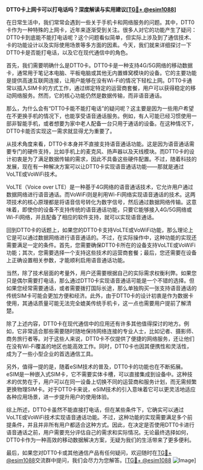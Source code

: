 **DTT0卡上网卡可以打电话吗？深度解读与实用建议[[TG💪+ @esim1088](https://t.me/s/esim1088)]**

在日常生活中，我们常常会遇到一些关于手机卡和网络服务的问题。其中，DTT0卡作为一种特殊的上网卡，近年来逐渐受到关注。很多人对它的功能产生了疑问：DTT0卡到底能不能打电话呢？这个问题看似简单，但实际上涉及到了通信技术、卡的功能设计以及实际使用场景等多方面的因素。今天，我们就来详细探讨一下DTT0卡是否能打电话，以及它在现代通信中的角色。

首先，我们需要明确什么是DTT0卡。DTT0卡是一种支持4G/5G网络的移动数据卡，通常用于笔记本电脑、平板电脑或其他无内置蜂窝模块的设备。它的主要功能是提供高速互联网连接，让用户能够在没有Wi-Fi的情况下轻松上网。DTT0卡通常以插入SIM卡的方式工作，通过绑定特定的运营商套餐，用户可以获得稳定的移动网络服务。然而，它的核心功能仍然是数据传输，而非语音通话。

那么，为什么会有“DTT0卡能不能打电话”的疑问呢？这主要是因为一些用户希望在不更换手机的情况下，也能享受语音通话服务。例如，有人可能已经习惯使用一部非智能手机，或者想要为家中老人配备一台只用于通话的设备。在这种情况下，DTT0卡能否实现这一需求就显得尤为重要了。

从技术角度来看，DTT0卡本身并不直接支持语音通话功能。这是因为语音通话需要专门的硬件支持，比如手机上的麦克风、扬声器以及天线模块。而DTT0卡的设计初衷是为了满足数据传输的需求，因此不具备这些硬件配置。不过，随着科技的发展，现在有一种解决方案可以让DTT0卡实现语音通话功能——那就是通过VoLTE或VoWiFi技术。

VoLTE（Voice over LTE）是一种基于4G网络的语音通话技术，它允许用户通过数据网络进行语音通话。而VoWiFi则是利用Wi-Fi网络实现语音通话的技术。这两项技术的核心原理都是将语音信号转化为数字信号，然后通过数据网络传输。这意味着，即使你的设备不支持传统的语音通话功能，只要它能够接入4G/5G网络或Wi-Fi网络，并且配备了相应的软件支持，就可以实现语音通话。

回到DTT0卡的话题上，如果您的DTT0卡支持VoLTE或VoWiFi功能，那么理论上它是可以通过数据网络进行语音通话的。不过，在实际操作中，这种功能的实现还需要满足一定的条件。首先，您需要确保DTT0卡所在的设备支持VoLTE或VoWiFi功能；其次，您需要选择一个支持这些技术的运营商套餐；最后，您还需要在设备上正确设置相关参数，才能顺利启用语音通话功能。

当然，除了技术层面的考量外，用户还需要根据自己的实际需求权衡利弊。如果您只是偶尔需要打电话，那么通过DTT0卡实现语音通话可能是一个不错的选择。但如果您经常需要通话，或者需要拨打国际长途，那么单独购买一张支持语音通话的传统SIM卡可能会更加方便和经济。此外，由于DTT0卡的设计初衷是作为数据卡使用，其通话质量可能无法完全媲美传统手机卡，这一点也需要用户提前了解清楚。

除了上述内容，DTT0卡在现代通信中的应用还有许多其他值得探讨的地方。例如，它非常适合那些需要随时随地保持网络连接的专业人士，比如记者、摄影师、商务旅行者等。对于这些人来说，DTT0卡不仅提供了便捷的网络服务，还让他们在没有Wi-Fi覆盖的地区也能高效工作。同时，DTT0卡也因其便携性和灵活性，成为了一些小型企业的首选通信工具。

另外，值得一提的是，随着eSIM技术的普及，DTT0卡的功能也在不断拓展。eSIM是一种嵌入式SIM卡，它不需要实体卡槽，可以直接集成到设备中。这种技术的优势在于，用户可以在同一设备上切换不同的运营商和服务计划，而无需频繁更换物理SIM卡。对于DTT0卡来说，eSIM技术的引入意味着它可以更灵活地适应各种应用场景，进一步提升用户的使用体验。

综上所述，DTT0卡虽然不能直接打电话，但在某些条件下，它确实可以通过VoLTE或VoWiFi技术实现语音通话功能。不过，这种功能的实现需要满足多个前提条件，并且并非所有用户都适合这种方式。因此，在决定是否使用DTT0卡进行语音通话之前，用户需要充分评估自己的需求和实际情况。无论最终选择如何，DTT0卡作为一种高效的移动数据解决方案，无疑为我们的生活带来了更多便利。

最后，如果您对DTT0卡或其他通信产品有任何疑问，欢迎随时在[TG💪+ @esim1088](https://t.me/s/esim1088)交流群中提问，我们会尽力为您解答。[[TG💪+ @esim1088](https://t.me/s/esim1088) ![Image](https://i.postimg.cc/4NQfJmqS/Snipaste-2025-05-13-00-14-12.png)]